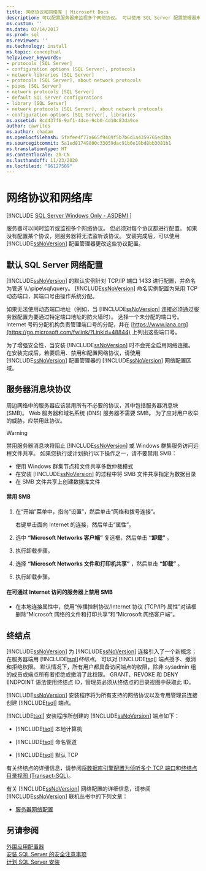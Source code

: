 ```yaml
---
title: 网络协议和网络库 | Microsoft Docs
description: 可以配置服务器来监视多个网络协议。 可以使用 SQL Server 配置管理器来更改该配置。
ms.custom: ''
ms.date: 03/14/2017
ms.prod: sql
ms.reviewer: ''
ms.technology: install
ms.topic: conceptual
helpviewer_keywords:
- protocols [SQL Server]
- configuration options [SQL Server], protocols
- network libraries [SQL Server]
- protocols [SQL Server], about network protocols
- pipes [SQL Server]
- network protocols [SQL Server]
- default SQL Server configurations
- library [SQL Server]
- network protocols [SQL Server], about network protocols
- configuration options [SQL Server], libraries
ms.assetid: 8cd437f6-9af1-44ce-9cb0-4d10c83da9ce
author: cawrites
ms.author: chadam
ms.openlocfilehash: 5fafee4f77a665f9409f5b7b6d1a4359765ed3ba
ms.sourcegitcommit: 5a1ed81749800c33059dac91b0e18bd8bb3081b1
ms.translationtype: HT
ms.contentlocale: zh-CN
ms.lasthandoff: 11/23/2020
ms.locfileid: "96127509"
---
```

# <a name="network-protocols-and-network-libraries"></a>网络协议和网络库
[!INCLUDE [SQL Server Windows Only - ASDBMI ](../../includes/applies-to-version/sql-windows-only-asdbmi.md)]

  服务器可以同时监听或监视多个网络协议。 但必须对每个协议都进行配置。 如果没有配置某个协议，则服务器将无法监听该协议。 安装完成后，可以使用 [!INCLUDE[ssNoVersion](../../includes/ssnoversion-md.md)] 配置管理器更改这些协议配置。  
  
## <a name="default-sql-server-network-configuration"></a>默认 SQL Server 网络配置  
 [!INCLUDE[ssNoVersion](../../includes/ssnoversion-md.md)] 的默认实例针对 TCP/IP 端口 1433 进行配置，并命名为管道 \\\\.\pipe\sql\query。 [!INCLUDE[ssNoVersion](../../includes/ssnoversion-md.md)] 命名实例配置为采用 TCP 动态端口，其端口号由操作系统分配。  
  
 如果无法使用动态端口地址（例如，当 [!INCLUDE[ssNoVersion](../../includes/ssnoversion-md.md)] 连接必须通过服务器配置为要通过特定端口地址的防火墙时）。 选择一个未分配的端口号。 Internet 号码分配机构负责管理端口号的分配，并在 [https://www.iana.org](https://go.microsoft.com/fwlink/?LinkId=48844) 上列出这些端口号。  
  
 为了增强安全性，当安装 [!INCLUDE[ssNoVersion](../../includes/ssnoversion-md.md)] 时不会完全启用网络连接。 在安装完成后，若要启用、禁用和配置网络协议，请使用 [!INCLUDE[ssNoVersion](../../includes/ssnoversion-md.md)] 配置管理器的 [!INCLUDE[ssNoVersion](../../includes/ssnoversion-md.md)] 网络配置区域。  
  
## <a name="server-message-block-protocol"></a>服务器消息块协议  
 周边网络中的服务器应该禁用所有不必要的协议，其中包括服务器消息块 (SMB)。 Web 服务器和域名系统 (DNS) 服务器不需要 SMB。 为了应对用户枚举的威胁，应禁用此协议。  
  
> [!WARNING]
>  禁用服务器消息块将阻止 [!INCLUDE[ssNoVersion](../../includes/ssnoversion-md.md)] 或 Windows 群集服务访问远程文件共享。 如果您执行或计划执行以下操作之一，请不要禁用 SMB：  
> 
>  -   使用 Windows 群集节点和文件共享多数仲裁模式  
> -   在安装 [!INCLUDE[ssNoVersion](../../includes/ssnoversion-md.md)] 的过程中将 SMB 文件共享指定为数据目录  
> -   在 SMB 文件共享上创建数据库文件  
  
#### <a name="to-disable-smb"></a>禁用 SMB  
  
1.  在“开始”菜单中，指向“设置”，然后单击“网络和拨号连接”。  
  
     右键单击面向 Internet 的连接，然后单击“属性”。  
  
2.  选中 **“Microsoft Networks 客户端”** 复选框，然后单击 **“卸载”** 。  
  
3.  执行卸载步骤。  
  
4.  选择 **“Microsoft Networks 文件和打印机共享”** ，然后单击 **“卸载”** 。  
  
5.  执行卸载步骤。  
  
#### <a name="to-disable-smb-on-servers-accessible-from-the-internet"></a>在可通过 Internet 访问的服务器上禁用 SMB  
  
-   在本地连接属性中，使用“传播控制协议/Internet 协议 (TCP/IP) 属性”对话框删除“Microsoft 网络的文件和打印共享”和“Microsoft 网络客户端”。  
  
## <a name="endpoints"></a>终结点  
 [!INCLUDE[ssNoVersion](../../includes/ssnoversion-md.md)] 为 [!INCLUDE[ssNoVersion](../../includes/ssnoversion-md.md)] 连接引入了一个新概念；在服务器端用 [!INCLUDE[tsql](../../includes/tsql-md.md)]*终结点*。 可以对 [!INCLUDE[tsql](../../includes/tsql-md.md)] 端点授予、撤消和拒绝权限。 默认情况下，所有用户都具备访问端点的权限，除非 sysadmin 组的成员或端点所有者拒绝或撤消了此权限。 GRANT、REVOKE 和 DENY ENDPOINT 语法使用终结点 ID，管理员必须从终结点的目录视图中获取此 ID。  
  
 [!INCLUDE[ssNoVersion](../../includes/ssnoversion-md.md)] 安装程序将为所有支持的网络协议以及专用管理员连接创建 [!INCLUDE[tsql](../../includes/tsql-md.md)] 端点。  
  
 [!INCLUDE[tsql](../../includes/tsql-md.md)] 安装程序所创建的 [!INCLUDE[ssNoVersion](../../includes/ssnoversion-md.md)] 端点如下：  
  
-   [!INCLUDE[tsql](../../includes/tsql-md.md)] 本地计算机  
  
-   [!INCLUDE[tsql](../../includes/tsql-md.md)] 命名管道  
  
-   [!INCLUDE[tsql](../../includes/tsql-md.md)] 默认 TCP  
  
 有关终结点的详细信息，请参阅[将数据库引擎配置为侦听多个 TCP 端口](../../database-engine/configure-windows/configure-the-database-engine-to-listen-on-multiple-tcp-ports.md)和[终结点目录视图 (Transact-SQL)](../../relational-databases/system-catalog-views/endpoints-catalog-views-transact-sql.md)。  
  
 有关 [!INCLUDE[ssNoVersion](../../includes/ssnoversion-md.md)] 网络配置的详细信息，请参阅 [!INCLUDE[ssNoVersion](../../includes/ssnoversion-md.md)] 联机丛书中的下列文章：  
  
-   [服务器网络配置](../../database-engine/configure-windows/server-network-configuration.md)  
  
## <a name="see-also"></a>另请参阅  
 [外围应用配置器](../../relational-databases/security/surface-area-configuration.md)   
 [安装 SQL Server 的安全注意事项](../../sql-server/install/security-considerations-for-a-sql-server-installation.md)   
 [计划 SQL Server 安装](../../sql-server/install/planning-a-sql-server-installation.md)  
  
  
